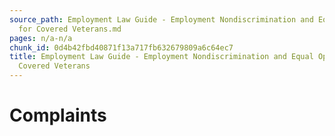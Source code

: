 ```yaml
---
source_path: Employment Law Guide - Employment Nondiscrimination and Equal Opportunity
  for Covered Veterans.md
pages: n/a-n/a
chunk_id: 0d4b42fbd40871f13a717fb632679809a6c64ec7
title: Employment Law Guide - Employment Nondiscrimination and Equal Opportunity for
  Covered Veterans
---
```

# Complaints
